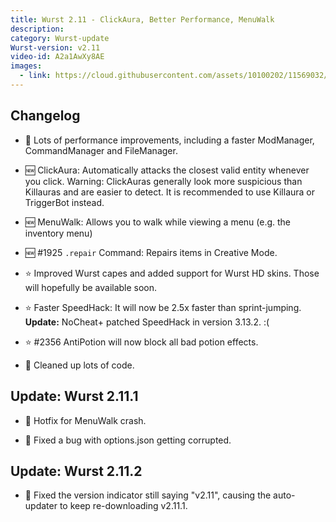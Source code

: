 ```yaml
---
title: Wurst 2.11 - ClickAura, Better Performance, MenuWalk
description:
category: Wurst-update
Wurst-version: v2.11
video-id: A2a1AwXy8AE
images:
  - link: https://cloud.githubusercontent.com/assets/10100202/11569032/c2bd1dc4-99ef-11e5-9b85-3e0bdc6de643.jpg
---
```

## Changelog

- :rocket: Lots of performance improvements, including a faster ModManager, CommandManager and FileManager.

- :new: ClickAura: Automatically attacks the closest valid entity whenever you click. Warning: ClickAuras generally look more suspicious than Killauras and are easier to detect. It is recommended to use Killaura or TriggerBot instead.

- :new: MenuWalk: Allows you to walk while viewing a menu (e.g. the inventory menu)

- :new: #1925 `.repair` Command: Repairs items in Creative Mode.

- :star: Improved Wurst capes and added support for Wurst HD skins. Those will hopefully be available soon.

<!--read more-->

- :star: Faster SpeedHack: It will now be 2.5x faster than sprint-jumping. **Update:** NoCheat+ patched SpeedHack in version 3.13.2. :(

- :star: #2356 AntiPotion will now block all bad potion effects.

- :gem: Cleaned up lots of code.

## Update: Wurst 2.11.1

- :bug: Hotfix for MenuWalk crash.

- :bug: Fixed a bug with options.json getting corrupted.

## Update: Wurst 2.11.2

- :bug: Fixed the version indicator still saying "v2.11", causing the auto-updater to keep re-downloading v2.11.1.
